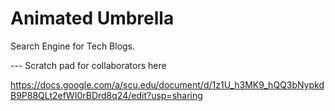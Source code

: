 Animated Umbrella
=================

Search Engine for Tech Blogs.


--- Scratch pad for collaborators here

https://docs.google.com/a/scu.edu/document/d/1z1U_h3MK9_hQQ3bNypkdB9P88QLt2efWI0rBDrd8q24/edit?usp=sharing
